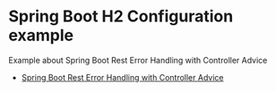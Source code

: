 # Spring Boot H2 Configuration example

Example about Spring Boot Rest Error Handling with Controller Advice

* [Spring Boot Rest Error Handling with Controller Advice](https://gustavopeiretti.com/spring-boot-rest-error-handling-controller-advice/)


